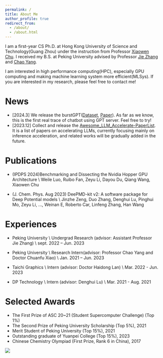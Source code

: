 ```yaml
---
permalink: /
title: About Me
author_profile: true
redirect_from: 
  - /about/
  - /about.html
---
```


I am a first-year CS Ph.D. at Hong Kong University of Science and Technology(Guang Zhou) under the instruction from Professor [Xiaowen Chu](https://sites.google.com/view/chuxiaowen). I received my B.S. at Peking University advised by Professor [Jie Zhang](https://www.chaselab.wiki/) and [Chao Yang](https://www.math.pku.edu.cn/teachers/yangch/english/index.html).

I am interested in high performance computing(HPC), especially GPU computing and making machine learning system more efficient(MLSys). If you are interested in my research, please feel free to contact me!

# News
- [2024.3] We release the burstGPT([Dataset](https://github.com/HPMLL/BurstGPT), [Paper](https://arxiv.org/abs/2401.17644)). As far as we know, this is the first real trace of chatbot using GPT server. Feel free to try!
- [2023.12] Collect and release the [Awesome_LLM_Accelerate-PaperList](https://github.com/galeselee/Awesome_LLM_Accelerate-PaperList). It is a list of papers on accelerating LLMs, currently focusing mainly on inference acceleration, and related works will be gradually added in the future.

# Publications
- (IPDPS 2024)Benchmarking and Dissecting the Nvidia Hopper GPU Architecture \\
Weile Luo, Ruibo Fan, Zeyu Li, Dayou Du, Qiang Wang, Xiaowen Chu

- (J. Chem. Phys. Aug 2023) DeePMD-kit v2: A software package for Deep Potential models \\
Jinzhe Zeng, Duo Zhang, Denghui Lu, Pinghui Mo, Zeyu Li, ..., Weinan E, Roberto Car, Linfeng Zhang, Han Wang

# Experiences
- Peking University  \\
Undergrad Research (advisor: Assistant Professor Jie Zhang) \\
sept. 2022 – Jun. 2023 

- Peking University \\
Research Intern(advisor: Professor Chao Yang and Doctor Chuanfu Xiao) \\
Jan. 2021 – Jun. 2023

- Taichi Graphics \\
Intern (advisor: Doctor Haidong Lan) \\
Mar. 2022 - Jun. 2023

- DP Technology \\
Intern (advisor: Denghui Lu) \\
Mar. 2021 - Aug. 2021

# Selected Awards
- The First Prize of ASC 20~21 (Student Supercomputer Challenge) (Top 1%)
- The Second Prize of Peking University Scholarship (Top 5%), 2021
- Merit Student of Peking University (Top 15%), 2021
- Outstanding graduate of Yuanpei College (Top 15%), 2023
- Chinese Chemistry Olympiad (First Prize, Rank 6 in China), 2017

<a href="https://clustrmaps.com/site/1by9p"  title="Visit tracker"><img src="//www.clustrmaps.com/map_v2.png?d=_Djo4mzjSb1favzToCmkQ53w-D3ydYk_aiivY5nyBKY&cl=ffffff&w=600" /></a>
